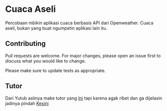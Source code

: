 # Cuaca Aseli

Percobaan mbikin aplikasi cuaca berbasis API dari Openweather. Cuaca aseli, bukan yang buat ngumpetin aplikasi lain itu.

## Contributing

Pull requests are welcome. For major changes, please open an issue first
to discuss what you would like to change.

Please make sure to update tests as appropriate.

## Tutor

Dari Yutub aslinya make tutor yang [Ini](https://www.youtube.com/watch?v=2jjR-iGxVYM&t=960s) tapi karena agak ribet dan ga dijelasin jadinya pindah [Kesini](https://www.youtube.com/watch?v=MIYQR-Ybrn4)
